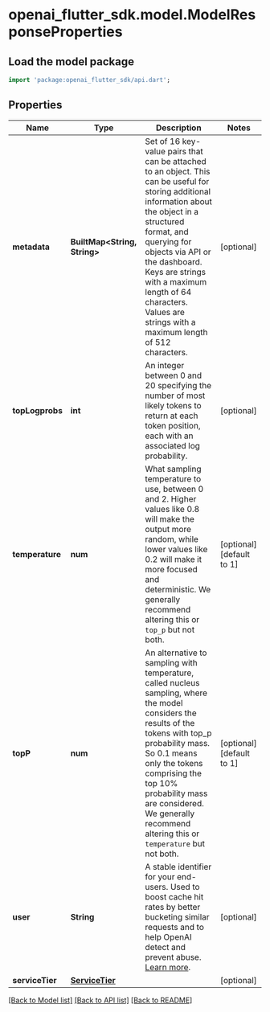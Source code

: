 # openai_flutter_sdk.model.ModelResponseProperties

## Load the model package
```dart
import 'package:openai_flutter_sdk/api.dart';
```

## Properties
Name | Type | Description | Notes
------------ | ------------- | ------------- | -------------
**metadata** | **BuiltMap&lt;String, String&gt;** | Set of 16 key-value pairs that can be attached to an object. This can be useful for storing additional information about the object in a structured format, and querying for objects via API or the dashboard.   Keys are strings with a maximum length of 64 characters. Values are strings with a maximum length of 512 characters.  | [optional] 
**topLogprobs** | **int** | An integer between 0 and 20 specifying the number of most likely tokens to return at each token position, each with an associated log probability.  | [optional] 
**temperature** | **num** | What sampling temperature to use, between 0 and 2. Higher values like 0.8 will make the output more random, while lower values like 0.2 will make it more focused and deterministic. We generally recommend altering this or `top_p` but not both.  | [optional] [default to 1]
**topP** | **num** | An alternative to sampling with temperature, called nucleus sampling, where the model considers the results of the tokens with top_p probability mass. So 0.1 means only the tokens comprising the top 10% probability mass are considered.  We generally recommend altering this or `temperature` but not both.  | [optional] [default to 1]
**user** | **String** | A stable identifier for your end-users.  Used to boost cache hit rates by better bucketing similar requests and  to help OpenAI detect and prevent abuse. [Learn more](/docs/guides/safety-best-practices#end-user-ids).  | [optional] 
**serviceTier** | [**ServiceTier**](ServiceTier.md) |  | [optional] 

[[Back to Model list]](../README.md#documentation-for-models) [[Back to API list]](../README.md#documentation-for-api-endpoints) [[Back to README]](../README.md)


